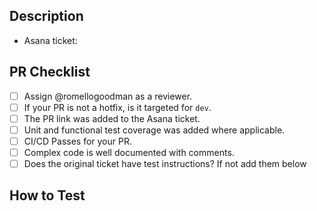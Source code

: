 ## Description

<!-- Describe your changes here -->

- Asana ticket:

## PR Checklist

<!-- Please validate your changes with the checklist below before marking for code review. -->

- [ ] Assign @romellogoodman as a reviewer.
- [ ] If your PR is not a hotfix, is it targeted for `dev`.
- [ ] The PR link was added to the Asana ticket.
- [ ] Unit and functional test coverage was added where applicable.
- [ ] CI/CD Passes for your PR.
- [ ] Complex code is well documented with comments.
- [ ] Does the original ticket have test instructions? If not add them below

## How to Test

<!-- Provide instructions for how to test/validate the changes. -->
